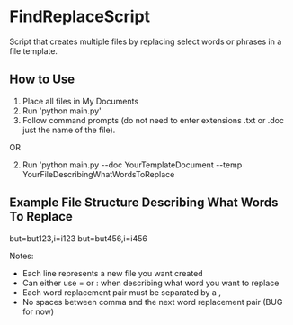 # FindReplaceScript

Script that creates multiple files by replacing select words or phrases in a file template.

## How to Use

1) Place all files in My Documents
2) Run 'python main.py'
3) Follow command prompts (do not need to enter extensions .txt or .doc just the name of the file).

OR

2) Run 'python main.py --doc YourTemplateDocument --temp YourFileDescribingWhatWordsToReplace

## Example File Structure Describing What Words To Replace

but=but123,i=i123
but=but456,i=i456

Notes:
  - Each line represents a new file you want created
  - Can either use = or : when describing what word you want to replace
  - Each word replacement pair must be separated by a ,
  - No spaces between comma and the next word replacement pair (BUG for now)
